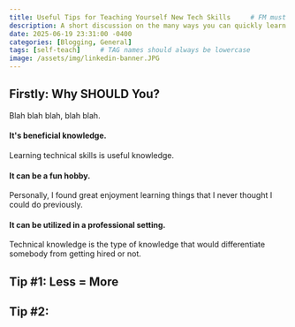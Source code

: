 ```yaml
---
title: Useful Tips for Teaching Yourself New Tech Skills     # FM must either be COMPLETELY filled out or EMPTY between the lines for site to not break
description: A short discussion on the many ways you can quickly learn new tech skills.
date: 2025-06-19 23:31:00 -0400
categories: [Blogging, General]
tags: [self-teach]     # TAG names should always be lowercase
image: /assets/img/linkedin-banner.JPG
---
```


## Firstly: Why SHOULD You?
Blah blah blah, blah blah.

#### It's beneficial knowledge.
Learning technical skills is useful knowledge. 

#### It can be a fun hobby.
Personally, I found great enjoyment learning things that I never thought I could do previously.

#### It can be utilized in a professional setting.
Technical knowledge is the type of knowledge that would differentiate somebody from getting hired or not.

## Tip #1: Less = More

## Tip #2: 